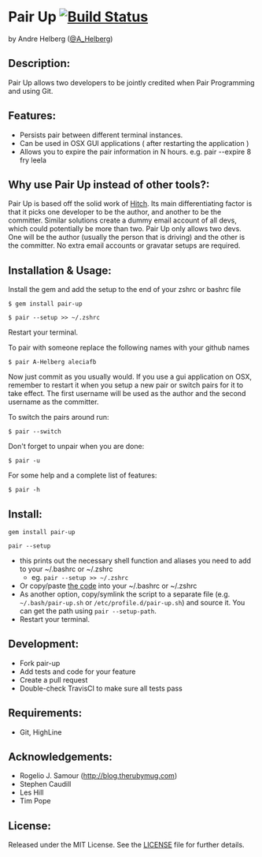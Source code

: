 Pair Up [![Build Status](https://travis-ci.org/A-Helberg/pair-up.svg)](https://travis-ci.org/A-Helberg/pair-up)
=====

by Andre Helberg ([@A_Helberg](http://twitter.com/a_helberg))

Description:
-----------

Pair Up allows two developers to be jointly credited when Pair Programming and using Git.

Features:
--------

* Persists pair between different terminal instances.
* Can be used in OSX GUI applications ( after restarting the application )
* Allows you to expire the pair information in N hours. e.g. pair --expire 8 fry leela

Why use Pair Up instead of other tools?:
---------------------------------------

Pair Up is based off the solid work of [Hitch](https://github.com/therubymug/hitch). Its main differentiating factor is that it picks one developer to be the author, and another to be the committer. Similar solutions create a dummy email account of all devs, which could potentially be more than two. Pair Up only allows two devs. One will be the author (usually the person that is driving) and the other is the committer. No extra email accounts or gravatar setups are required.

Installation & Usage:
----------
Install the gem and add the setup to the end of your zshrc or bashrc file
```shell
$ gem install pair-up 
```

```shell
$ pair --setup >> ~/.zshrc
```

Restart your terminal.

To pair with someone replace the following names with your github names
```shell
$ pair A-Helberg aleciafb
```

Now just commit as you usually would. If you use a gui application on OSX, remember to restart it when you setup a new pair or switch pairs for it to take effect. The first username will be used as the author and the second username as the committer.

 To switch the pairs around run:
``` shell
$ pair --switch
```

Don't forget to unpair when you are done:
``` shell
$ pair -u
```

For some help and a complete list of features:
```shell
$ pair -h
```

Install:
-------

``` shell
gem install pair-up
```

``` shell
pair --setup 
```

* this prints out the necessary shell function and aliases you need to add to your ~/.bashrc or ~/.zshrc
  - eg. `pair --setup >> ~/.zshrc`
* Or copy/paste [the code](lib/pair-up/pair-up.sh) into your ~/.bashrc or ~/.zshrc
* As another option, copy/symlink the script to a separate file (e.g. `~/.bash/pair-up.sh` or `/etc/profile.d/pair-up.sh`) and source it. You can get the path using `pair --setup-path`.
* Restart your terminal.

Development:
-----------

* Fork pair-up
* Add tests and code for your feature
* Create a pull request
* Double-check TravisCI to make sure all tests pass

Requirements:
------------

* Git, HighLine

Acknowledgements:
----------------

* Rogelio J. Samour (http://blog.therubymug.com)
* Stephen Caudill
* Les Hill
* Tim Pope

License:
-------
Released under the MIT License.  See the [LICENSE][license] file for further details.

[license]: https://github.com/A-Helberg/pair-up/blob/master/LICENSE.md
